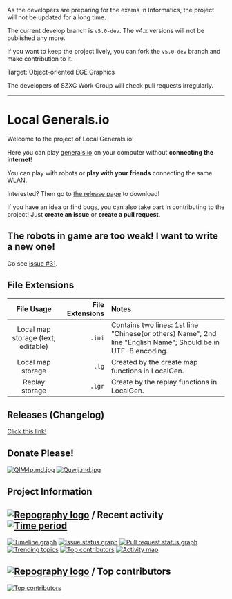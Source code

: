 As the developers are preparing for the exams in Informatics, the project will not be updated for a long time.

The current develop branch is `v5.0-dev`. The v4.x versions will not be published any more.

If you want to keep the project lively, you can fork the `v5.0-dev` branch and make contribution to it.

Target: Object-oriented EGE Graphics

The developers of SZXC Work Group will check pull requests irregularly.

---------------

# Local Generals.io

Welcome to the project of Local Generals.io!

Here you can play [generals.io](http://generals.io) on your computer without **connecting the internet**!

You can play with robots or **play with your friends** connecting the same WLAN.

Interested? Then go to [the release page](http://github.com/SZXC-WG/LocalGen-new/releases) to download!

If you have an idea or find bugs, you can also take part in contributing to the project! Just **create an issue** or **create a pull request**.

## The robots in game are too weak! I want to write a new one!

Go see [issue #31](../../issues/31).

## File Extensions

|             File Usage             | File Extensions | Notes                                                                                                        |
| :--------------------------------: | --------------: | :----------------------------------------------------------------------------------------------------------- |
| Local map storage (text, editable) |          `.ini` | Contains two lines: 1st line "Chinese(or others) Name", 2nd line "English Name"; Should be in UTF-8 encoding. |
|         Local map storage          |           `.lg` | Created by the create map functions in LocalGen.                                                             |
|           Replay storage           |          `.lgr` | Create by the replay functions in LocalGen.                                                                  |

## Releases (Changelog)

[Click this link!](http://github.com/SZXC-WG/LocalGen-new/releases)

## Donate Please!

[![QIM4p.md.jpg](https://i.imgtg.com/2023/01/19/QIM4p.md.jpg)](https://imgtg.com/image/QIM4p)
[![Quwij.md.jpg](https://i.imgtg.com/2023/01/19/Quwij.md.jpg)](https://imgtg.com/image/Quwij)

## Project Information

## [![Repography logo](https://images.repography.com/logo.svg)](https://repography.com) / Recent activity [![Time period](https://images.repography.com/39584401/SZXC-WG/LocalGen-new/recent-activity/3gjEtdpgx0E_lec-eyUw5_Cib-zwgYr7YmsAoe3QrQk/mHHxcguoyNmZDMSMlPte9ti9eo9YZMaKNI3LXAlFrb8_badge.svg)](https://repography.com)

[![Timeline graph](https://images.repography.com/39584401/SZXC-WG/LocalGen-new/recent-activity/3gjEtdpgx0E_lec-eyUw5_Cib-zwgYr7YmsAoe3QrQk/mHHxcguoyNmZDMSMlPte9ti9eo9YZMaKNI3LXAlFrb8_timeline.svg)](https://github.com/SZXC-WG/LocalGen-new/commits)
[![Issue status graph](https://images.repography.com/39584401/SZXC-WG/LocalGen-new/recent-activity/3gjEtdpgx0E_lec-eyUw5_Cib-zwgYr7YmsAoe3QrQk/mHHxcguoyNmZDMSMlPte9ti9eo9YZMaKNI3LXAlFrb8_issues.svg)](https://github.com/SZXC-WG/LocalGen-new/issues)
[![Pull request status graph](https://images.repography.com/39584401/SZXC-WG/LocalGen-new/recent-activity/3gjEtdpgx0E_lec-eyUw5_Cib-zwgYr7YmsAoe3QrQk/mHHxcguoyNmZDMSMlPte9ti9eo9YZMaKNI3LXAlFrb8_prs.svg)](https://github.com/SZXC-WG/LocalGen-new/pulls)
[![Trending topics](https://images.repography.com/39584401/SZXC-WG/LocalGen-new/recent-activity/3gjEtdpgx0E_lec-eyUw5_Cib-zwgYr7YmsAoe3QrQk/mHHxcguoyNmZDMSMlPte9ti9eo9YZMaKNI3LXAlFrb8_words.svg)](https://github.com/LocalGen-dev/LocalGen-new/commits)
[![Top contributors](https://images.repography.com/39584401/SZXC-WG/LocalGen-new/recent-activity/3gjEtdpgx0E_lec-eyUw5_Cib-zwgYr7YmsAoe3QrQk/mHHxcguoyNmZDMSMlPte9ti9eo9YZMaKNI3LXAlFrb8_users.svg)](https://github.com/LocalGen-dev/LocalGen-new/graphs/contributors)
[![Activity map](https://images.repography.com/39584401/SZXC-WG/LocalGen-new/recent-activity/3gjEtdpgx0E_lec-eyUw5_Cib-zwgYr7YmsAoe3QrQk/mHHxcguoyNmZDMSMlPte9ti9eo9YZMaKNI3LXAlFrb8_map.svg)](https://github.com/LocalGen-dev/LocalGen-new/commits)

## [![Repography logo](https://images.repography.com/logo.svg)](https://repography.com) / Top contributors

[![Top contributors](https://images.repography.com/39584401/SZXC-WG/LocalGen-new/top-contributors/3gjEtdpgx0E_lec-eyUw5_Cib-zwgYr7YmsAoe3QrQk/mHHxcguoyNmZDMSMlPte9ti9eo9YZMaKNI3LXAlFrb8_table.svg)](https://github.com/LocalGen-dev/LocalGen-new/graphs/contributors)
